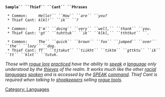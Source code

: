 **`Sample`` ``Thief`` ``Cant`` ``Phrases`**  
  
` * Common:     `*`Hello!`` ``How`` ``are`` ``you?`*  
` * Thief Cant: `*`klkl!`` ``ik`` ``?`*  
  
` * Common:     `*`I'm`` ``doing`` ``very`` ``well,`` ``thank`` ``you.`*  
` * Thief Cant: `*`'gt`` ``tuhttuk`` ``ik`` ``klkl,`` ``tthtkut`` ``.`*  
  
` * Common:     `*`The`` ``quick`` ``brown`` ``fox`` ``jumped`` ``over`` ``the`` ``lazy`` ``dog.`*  
` * Thief Cant: `*`TT`` ``tjtakut`` ``tiikht`` ``tiktm`` ``gttktu`` ``ik`` ``tt`` ``klxt`` ``tutuk.`*

*Those with [rogue lore](Rogue_Lore.md "wikilink")
[practiced](Practice.md "wikilink") have the ability to
[speak](Speak.md "wikilink") a
[language](:Category:_Languages.md "wikilink") only understood by the
[thieves](:Category:_Rogues.md "wikilink") of the realm. It works much
like the other [racial](:Category:_Races.md "wikilink")
[languages](:Category:_Languages.md "wikilink")
[spoken](Speak.md "wikilink") and is accessed by the
[SPEAK](Speak.md "wikilink")
[command](:Category:_Commands.md "wikilink"). Thief Cant is required
when talking to [shopkeepers](:Category:_Shopkeepers.md "wikilink")
selling [rogue tools](:Category:_Rogue_Tools.md "wikilink").*

[Category: Languages](Category:_Languages "wikilink")
